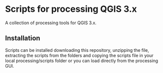 # Scripts for processing QGIS 3.x

A collection of processing tools for QGIS 3.x.

## Installation

Scripts can be installed downloading this repository, unzipping the file, extracting the scripts from the folders and copying the scripts file in your local processing/scripts folder or you can load directly from the processing GUI.
